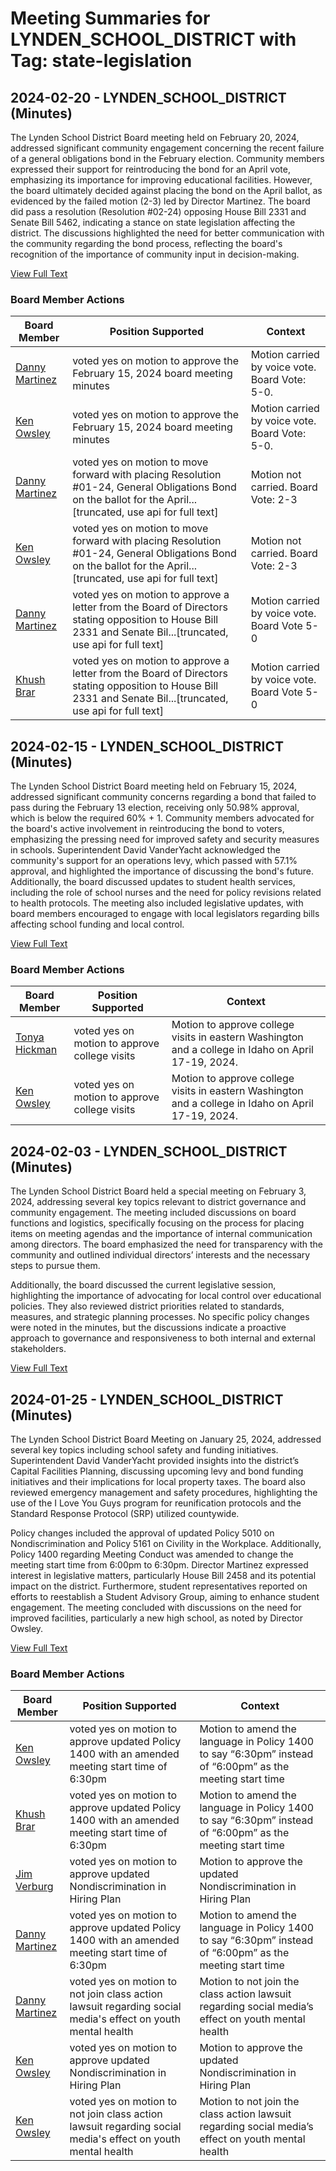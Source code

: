 # Meeting Summaries for LYNDEN_SCHOOL_DISTRICT with Tag: state-legislation

## 2024-02-20 - LYNDEN_SCHOOL_DISTRICT (Minutes)

The Lynden School District Board meeting held on February 20, 2024, addressed significant community engagement concerning the recent failure of a general obligations bond in the February election. Community members expressed their support for reintroducing the bond for an April vote, emphasizing its importance for improving educational facilities. However, the board ultimately decided against placing the bond on the April ballot, as evidenced by the failed motion (2-3) led by Director Martinez. The board did pass a resolution (Resolution #02-24) opposing House Bill 2331 and Senate Bill 5462, indicating a stance on state legislation affecting the district. The discussions highlighted the need for better communication with the community regarding the bond process, reflecting the board's recognition of the importance of community input in decision-making.

[View Full Text](https://raw.githubusercontent.com/VoronoiPerspectives/WashingtonStateSchoolBoardExplorer/refs/heads/main/data/countries/usa/states/wa/counties/whatcom/school_boards/lynden_school_district/2024/processed/2024-02-20-minutes.txt)

### Board Member Actions

| Board Member | Position Supported | Context |
|--------------|--------------------|---------|
| [Danny Martinez](board_member_337.md) | voted yes on motion to approve the February 15, 2024 board meeting minutes | Motion carried by voice vote. Board Vote: 5-0. |
| [Ken Owsley](board_member_334.md) | voted yes on motion to approve the February 15, 2024 board meeting minutes | Motion carried by voice vote. Board Vote: 5-0. |
| [Danny Martinez](board_member_337.md) | voted yes on motion to move forward with placing Resolution #01-24, General Obligations Bond on the ballot for the April...[truncated, use api for full text] | Motion not carried. Board Vote: 2-3 |
| [Ken Owsley](board_member_334.md) | voted yes on motion to move forward with placing Resolution #01-24, General Obligations Bond on the ballot for the April...[truncated, use api for full text] | Motion not carried. Board Vote: 2-3 |
| [Danny Martinez](board_member_337.md) | voted yes on motion to approve a letter from the Board of Directors stating opposition to House Bill 2331 and Senate Bil...[truncated, use api for full text] | Motion carried by voice vote. Board Vote 5-0 |
| [Khush Brar](board_member_335.md) | voted yes on motion to approve a letter from the Board of Directors stating opposition to House Bill 2331 and Senate Bil...[truncated, use api for full text] | Motion carried by voice vote. Board Vote 5-0 |

## 2024-02-15 - LYNDEN_SCHOOL_DISTRICT (Minutes)

The Lynden School District Board meeting held on February 15, 2024, addressed significant community concerns regarding a bond that failed to pass during the February 13 election, receiving only 50.98% approval, which is below the required 60% + 1. Community members advocated for the board's active involvement in reintroducing the bond to voters, emphasizing the pressing need for improved safety and security measures in schools. Superintendent David VanderYacht acknowledged the community's support for an operations levy, which passed with 57.1% approval, and highlighted the importance of discussing the bond's future. Additionally, the board discussed updates to student health services, including the role of school nurses and the need for policy revisions related to health protocols. The meeting also included legislative updates, with board members encouraged to engage with local legislators regarding bills affecting school funding and local control.

[View Full Text](https://raw.githubusercontent.com/VoronoiPerspectives/WashingtonStateSchoolBoardExplorer/refs/heads/main/data/countries/usa/states/wa/counties/whatcom/school_boards/lynden_school_district/2024/processed/2024-02-15-minutes.txt)

### Board Member Actions

| Board Member | Position Supported | Context |
|--------------|--------------------|---------|
| [Tonya Hickman](board_member_333.md) | voted yes on motion to approve college visits | Motion to approve college visits in eastern Washington and a college in Idaho on April 17-19, 2024. |
| [Ken Owsley](board_member_334.md) | voted yes on motion to approve college visits | Motion to approve college visits in eastern Washington and a college in Idaho on April 17-19, 2024. |

## 2024-02-03 - LYNDEN_SCHOOL_DISTRICT (Minutes)

The Lynden School District Board held a special meeting on February 3, 2024, addressing several key topics relevant to district governance and community engagement. The meeting included discussions on board functions and logistics, specifically focusing on the process for placing items on meeting agendas and the importance of internal communication among directors. The board emphasized the need for transparency with the community and outlined individual directors’ interests and the necessary steps to pursue them. 

Additionally, the board discussed the current legislative session, highlighting the importance of advocating for local control over educational policies. They also reviewed district priorities related to standards, measures, and strategic planning processes. No specific policy changes were noted in the minutes, but the discussions indicate a proactive approach to governance and responsiveness to both internal and external stakeholders.

[View Full Text](https://raw.githubusercontent.com/VoronoiPerspectives/WashingtonStateSchoolBoardExplorer/refs/heads/main/data/countries/usa/states/wa/counties/whatcom/school_boards/lynden_school_district/2024/processed/2024-02-03-minutes.txt)

## 2024-01-25 - LYNDEN_SCHOOL_DISTRICT (Minutes)

The Lynden School District Board Meeting on January 25, 2024, addressed several key topics including school safety and funding initiatives. Superintendent David VanderYacht provided insights into the district’s Capital Facilities Planning, discussing upcoming levy and bond funding initiatives and their implications for local property taxes. The board also reviewed emergency management and safety procedures, highlighting the use of the I Love You Guys program for reunification protocols and the Standard Response Protocol (SRP) utilized countywide. 

Policy changes included the approval of updated Policy 5010 on Nondiscrimination and Policy 5161 on Civility in the Workplace. Additionally, Policy 1400 regarding Meeting Conduct was amended to change the meeting start time from 6:00pm to 6:30pm. Director Martinez expressed interest in legislative matters, particularly House Bill 2458 and its potential impact on the district. Furthermore, student representatives reported on efforts to reestablish a Student Advisory Group, aiming to enhance student engagement. The meeting concluded with discussions on the need for improved facilities, particularly a new high school, as noted by Director Owsley.

[View Full Text](https://raw.githubusercontent.com/VoronoiPerspectives/WashingtonStateSchoolBoardExplorer/refs/heads/main/data/countries/usa/states/wa/counties/whatcom/school_boards/lynden_school_district/2024/processed/2024-01-25-minutes.txt)

### Board Member Actions

| Board Member | Position Supported | Context |
|--------------|--------------------|---------|
| [Ken Owsley](board_member_334.md) | voted yes on motion to approve updated Policy 1400 with an amended meeting start time of 6:30pm | Motion to amend the language in Policy 1400 to say “6:30pm” instead of “6:00pm” as the meeting start time |
| [Khush Brar](board_member_335.md) | voted yes on motion to approve updated Policy 1400 with an amended meeting start time of 6:30pm | Motion to amend the language in Policy 1400 to say “6:30pm” instead of “6:00pm” as the meeting start time |
| [Jim Verburg](board_member_336.md) | voted yes on motion to approve updated Nondiscrimination in Hiring Plan | Motion to approve the updated Nondiscrimination in Hiring Plan |
| [Danny Martinez](board_member_337.md) | voted yes on motion to approve updated Policy 1400 with an amended meeting start time of 6:30pm | Motion to amend the language in Policy 1400 to say “6:30pm” instead of “6:00pm” as the meeting start time |
| [Danny Martinez](board_member_337.md) | voted yes on motion to not join class action lawsuit regarding social media's effect on youth mental health | Motion to not join the class action lawsuit regarding social media’s effect on youth mental health |
| [Ken Owsley](board_member_334.md) | voted yes on motion to approve updated Nondiscrimination in Hiring Plan | Motion to approve the updated Nondiscrimination in Hiring Plan |
| [Ken Owsley](board_member_334.md) | voted yes on motion to not join class action lawsuit regarding social media's effect on youth mental health | Motion to not join the class action lawsuit regarding social media’s effect on youth mental health |

